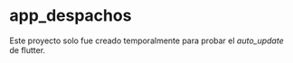 # app_despachos

Este proyecto solo fue creado temporalmente para probar el *auto_update* de flutter.

